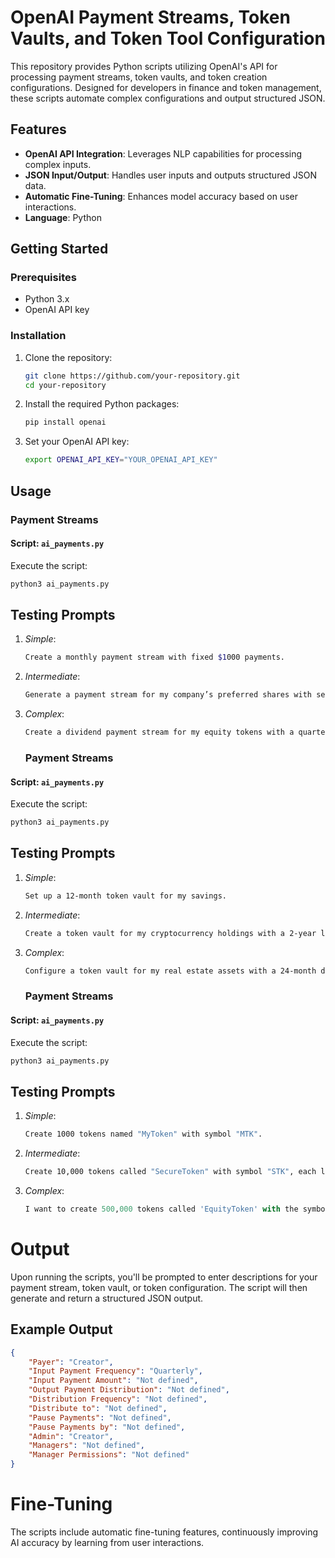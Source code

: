 # OpenAI Payment Streams, Token Vaults, and Token Tool Configuration

This repository provides Python scripts utilizing OpenAI's API for processing payment streams, token vaults, and token creation configurations. Designed for developers in finance and token management, these scripts automate complex configurations and output structured JSON.

## Features

- **OpenAI API Integration**: Leverages NLP capabilities for processing complex inputs.
- **JSON Input/Output**: Handles user inputs and outputs structured JSON data.
- **Automatic Fine-Tuning**: Enhances model accuracy based on user interactions.
- **Language**: Python

## Getting Started

### Prerequisites

- Python 3.x
- OpenAI API key

### Installation

1. Clone the repository:
    ```bash
    git clone https://github.com/your-repository.git
    cd your-repository
    ```

2. Install the required Python packages:
    ```bash
    pip install openai
    ```

3. Set your OpenAI API key:
    ```bash
    export OPENAI_API_KEY="YOUR_OPENAI_API_KEY"
    ```

## Usage

### Payment Streams

#### Script: `ai_payments.py`

Execute the script:
```bash
python3 ai_payments.py
```

## Testing Prompts

1. *Simple*:
    ```bash
    Create a monthly payment stream with fixed $1000 payments.
    ```

2. *Intermediate*:
    ```bash
    Generate a payment stream for my company’s preferred shares with semi-annual payouts linked to performance metrics.
    ```

3. *Complex*:
    ```bash
    Create a dividend payment stream for my equity tokens with a quarterly payout of the sum that got paid into the payment stream contract.
    ```

    ### Payment Streams

#### Script: `ai_payments.py`

Execute the script:
```bash
python3 ai_payments.py
```

## Testing Prompts

1. *Simple*:
    ```bash
    Set up a 12-month token vault for my savings.
    ```

2. *Intermediate*:
    ```bash
    Create a token vault for my cryptocurrency holdings with a 2-year lock-up and a 10% withdrawal penalty before maturity.
    ```

3. *Complex*:
    ```bash
    Configure a token vault for my real estate assets with a 24-month duration and a 5% early withdrawal penalty.
    ```

    ### Payment Streams

#### Script: `ai_payments.py`

Execute the script:
```bash
python3 ai_payments.py
```
## Testing Prompts

1. *Simple*:
    ```bash
    Create 1000 tokens named "MyToken" with symbol "MTK".
    ```

2. *Intermediate*:
    ```bash
    Create 10,000 tokens called "SecureToken" with symbol "STK", each linked to a security document.
    ```

3. *Complex*:
    ```python
    I want to create 500,000 tokens called 'EquityToken' with the symbol 'EQT'. The tokens should be linked to a shareholder agreement document, and 10,000 of these tokens should be linked to a signed contract document. New tokens can be minted up to a max cap of 600,000. These tokens should have the ability to freeze in case of regulatory issues, and an authority address must be able to force transfer tokens in case of fraud. I want to allow a 0.0015 ETH transaction fee, which I will earn. Only whitelisted addresses should be able to interact with the tokens, and I'll manage the whitelist as the admin. The primary token owner will be my wallet address. Also, the tokens need to have a preference signature to create preference shares. Lastly, ensure that token owners can pause their tokens if needed.
    ```

# Output

Upon running the scripts, you'll be prompted to enter descriptions for your payment stream, token vault, or token configuration. The script will then generate and return a structured JSON output.

## Example Output

```json
{
    "Payer": "Creator",
    "Input Payment Frequency": "Quarterly",
    "Input Payment Amount": "Not defined",
    "Output Payment Distribution": "Not defined",
    "Distribution Frequency": "Not defined",
    "Distribute to": "Not defined",
    "Pause Payments": "Not defined",
    "Pause Payments by": "Not defined",
    "Admin": "Creator",
    "Managers": "Not defined",
    "Manager Permissions": "Not defined"
}
```

# Fine-Tuning

The scripts include automatic fine-tuning features, continuously improving AI accuracy by learning from user interactions.

